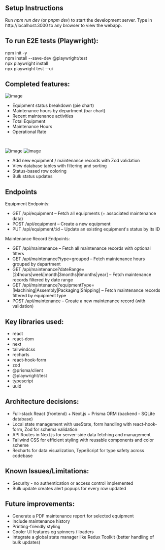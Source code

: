 ## Setup Instructions
Run *npm run dev* (or *pnpm dev*) to start the development server. 
Type in http://localhost:3000 to any browser to view the webapp.

## To run E2E tests (Playwright):
npm init -y <br /> 
npm install --save-dev @playwright/test <br /> 
npx playwright install <br /> 
npx playwright test --ui <br /> 

## Completed features:
![image](https://github.com/user-attachments/assets/8a24a4e7-3a7a-40b9-b568-4a57cfa61094)

- Equipment status breakdown (pie chart)
- Maintenance hours by department (bar chart)
- Recent maintenance activities
- Total Equipment
- Maintenance Hours
- Operational Rate
<br />

![image](https://github.com/user-attachments/assets/3418cee6-a164-4a10-987e-c65d33f97fb1)
![image](https://github.com/user-attachments/assets/169718db-68d5-471f-87d4-aca790696e92)

- Add new equipment / maintenance records with Zod validation
- View database tables with filtering and sorting
- Status-based row coloring
- Bulk status updates

## Endpoints
Equipment Endpoints:
- GET /api/equipment – Fetch all equipments (+ associated maintenance data)
- POST /api/equipment – Create a new equipment
- PUT /api/equipment/:id – Update an existing equipment's status by its ID


Maintenance Record Endpoints:
- GET /api/maintenance – Fetch all maintenance records with optional filters
- GET /api/maintenance?type=grouped – Fetch maintenance hours grouped by department
- GET /api/maintenance?dateRange=[24hours|week|month|3months|6months|year] – Fetch maintenance records filtered by date range
- GET /api/maintenance?equipmentType=[Machining|Assembly|Packaging|Shipping] – Fetch maintenance records filtered by equipment type
- POST /api/maintenance – Create a new maintenance record (with validation)

## Key libraries used:
- react
- react-dom
- next
- tailwindcss
- recharts
- react-hook-form
- zod
- @prisma/client
- @playwright/test
- typescript
- uuid

## Architecture decisions:
- Full-stack React (frontend) + Next.js + Prisma ORM (backend - SQLite database)
- Local state management with useState, form handling with react-hook-form, Zod for schema validation
- API Routes in Next.js for server-side data fetching and management
- Tailwind CSS for efficient styling with reusable components and color scheme
- Recharts for data visualization, TypeScript for type safety across codebase

## Known Issues/Limitations:
- Security - no authentication or access control implemented
- Bulk update creates alert popups for every row updated

## Future improvements:
- Generate a PDF maintenance report for selected equipment
- Include maintenance history
- Printing-friendly styling
- Cooler UI features eg spinners / loaders
- Integrate a global state manager like Redux Toolkit (better handling of bulk updates)
